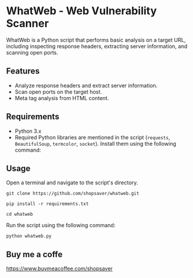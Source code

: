 # WhatWeb - Web Vulnerability Scanner

WhatWeb is a Python script that performs basic analysis on a target URL, including inspecting response headers, extracting server information, and scanning open ports.

## Features

- Analyze response headers and extract server information.
- Scan open ports on the target host.
- Meta tag analysis from HTML content.

## Requirements

- Python 3.x
- Required Python libraries are mentioned in the script (`requests`, `BeautifulSoup`, `termcolor`, `socket`). Install them using the following command:


## Usage

Open a terminal and navigate to the script's directory.

`git clone https://github.com/shopsaver/whatweb.git`

`pip install -r requirements.txt`

`cd whatweb`

Run the script using the following command:


`python whatweb.py`




## Buy me a coffe

https://www.buymeacoffee.com/shopsaver





